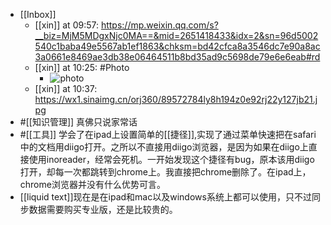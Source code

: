 - [[Inbox]]
    - [[xin]] at 09:57: https://mp.weixin.qq.com/s?__biz=MjM5MDgxNjc0MA==&mid=2651418433&idx=2&sn=96d5002540c1baba49e5567ab1ef1863&chksm=bd42cfca8a3546dc7e90a8ac3a0661e8469ae3db38e06464511b8bd35ad9c5698de79e6e6eab#rd
    - [[xin]] at 10:25: #Photo
        - ![photo](https://firebasestorage.googleapis.com/v0/b/firescript-577a2.appspot.com/o/imgs%2Fapp%2Fxinyiheng%2FU0PdD8y5o?alt=media&token=a9e61350-a6cf-4f44-aadd-58b771ff4211)
    - [[xin]] at 10:37: https://wx1.sinaimg.cn/orj360/89572784ly8h194z0e92rj22y127jb21.jpg
- #[[知识管理]] 真佛只说家常话
- #[[工具]] 学会了在ipad上设置简单的[[捷径]],实现了通过菜单快速把在safari中的文档用diigo打开。之所以不直接用diigo浏览器，是因为如果在diigo上直接使用inoreader，经常会死机。一开始发现这个捷径有bug，原本该用diigo打开，却每一次都跳转到chrome上。我直接把chrome删除了。在ipad上，chrome浏览器并没有什么优势可言。
- [[liquid text]]现在是在ipad和mac以及windows系统上都可以使用，只不过同步数据需要购买专业版，还是比较贵的。
